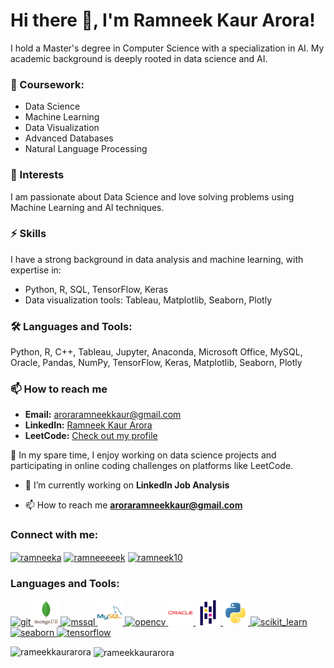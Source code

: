 # Hi there 👋, I'm Ramneek Kaur Arora!

I hold a Master's degree in Computer Science with a specialization in AI. My academic background is deeply rooted in data science and AI.

### 📖 Coursework:
- Data Science
- Machine Learning
- Data Visualization
- Advanced Databases
- Natural Language Processing

### 🔭 Interests
I am passionate about Data Science and love solving problems using Machine Learning and AI techniques.

### ⚡ Skills
I have a strong background in data analysis and machine learning, with expertise in:
- Python, R, SQL, TensorFlow, Keras
- Data visualization tools: Tableau, Matplotlib, Seaborn, Plotly

### 🛠️ Languages and Tools:
Python, R, C++, Tableau, Jupyter, Anaconda, Microsoft Office, MySQL, Oracle, Pandas, NumPy, TensorFlow, Keras, Matplotlib, Seaborn, Plotly

### 📫 How to reach me
- **Email:** aroraramneekkaur@gmail.com
- **LinkedIn:** [Ramneek Kaur Arora](https://www.linkedin.com/in/your-profile/)
- **LeetCode:** [Check out my profile](https://leetcode.com/your-profile/)

🌱 In my spare time, I enjoy working on data science projects and participating in online coding challenges on platforms like LeetCode.

- 🔭 I’m currently working on **LinkedIn Job Analysis**

- 📫 How to reach me **aroraramneekkaur@gmail.com**

<h3 align="left">Connect with me:</h3>
<p align="left">
<a href="https://linkedin.com/in/ramneeka" target="blank"><img align="center" src="https://raw.githubusercontent.com/rahuldkjain/github-profile-readme-generator/master/src/images/icons/Social/linked-in-alt.svg" alt="ramneeka" height="30" width="40" /></a>
<a href="https://instagram.com/ramneeeeek" target="blank"><img align="center" src="https://raw.githubusercontent.com/rahuldkjain/github-profile-readme-generator/master/src/images/icons/Social/instagram.svg" alt="ramneeeeek" height="30" width="40" /></a>
<a href="https://www.leetcode.com/ramneek10" target="blank"><img align="center" src="https://raw.githubusercontent.com/rahuldkjain/github-profile-readme-generator/master/src/images/icons/Social/leet-code.svg" alt="ramneek10" height="30" width="40" /></a>
</p>

<h3 align="left">Languages and Tools:</h3>
<p align="left"> <a href="https://git-scm.com/" target="_blank" rel="noreferrer"> <img src="https://www.vectorlogo.zone/logos/git-scm/git-scm-icon.svg" alt="git" width="40" height="40"/> </a> <a href="https://www.mongodb.com/" target="_blank" rel="noreferrer"> <img src="https://raw.githubusercontent.com/devicons/devicon/master/icons/mongodb/mongodb-original-wordmark.svg" alt="mongodb" width="40" height="40"/> </a> <a href="https://www.microsoft.com/en-us/sql-server" target="_blank" rel="noreferrer"> <img src="https://www.svgrepo.com/show/303229/microsoft-sql-server-logo.svg" alt="mssql" width="40" height="40"/> </a> <a href="https://www.mysql.com/" target="_blank" rel="noreferrer"> <img src="https://raw.githubusercontent.com/devicons/devicon/master/icons/mysql/mysql-original-wordmark.svg" alt="mysql" width="40" height="40"/> </a> <a href="https://opencv.org/" target="_blank" rel="noreferrer"> <img src="https://www.vectorlogo.zone/logos/opencv/opencv-icon.svg" alt="opencv" width="40" height="40"/> </a> <a href="https://www.oracle.com/" target="_blank" rel="noreferrer"> <img src="https://raw.githubusercontent.com/devicons/devicon/master/icons/oracle/oracle-original.svg" alt="oracle" width="40" height="40"/> </a> <a href="https://pandas.pydata.org/" target="_blank" rel="noreferrer"> <img src="https://raw.githubusercontent.com/devicons/devicon/2ae2a900d2f041da66e950e4d48052658d850630/icons/pandas/pandas-original.svg" alt="pandas" width="40" height="40"/> </a> <a href="https://www.python.org" target="_blank" rel="noreferrer"> <img src="https://raw.githubusercontent.com/devicons/devicon/master/icons/python/python-original.svg" alt="python" width="40" height="40"/> </a> <a href="https://scikit-learn.org/" target="_blank" rel="noreferrer"> <img src="https://upload.wikimedia.org/wikipedia/commons/0/05/Scikit_learn_logo_small.svg" alt="scikit_learn" width="40" height="40"/> </a> <a href="https://seaborn.pydata.org/" target="_blank" rel="noreferrer"> <img src="https://seaborn.pydata.org/_images/logo-mark-lightbg.svg" alt="seaborn" width="40" height="40"/> </a> <a href="https://www.tensorflow.org" target="_blank" rel="noreferrer"> <img src="https://www.vectorlogo.zone/logos/tensorflow/tensorflow-icon.svg" alt="tensorflow" width="40" height="40"/> </a> </p>

<p><img align="left" src="https://github-readme-stats.vercel.app/api/top-langs?username=rameekkaurarora&show_icons=true&locale=en&layout=compact" alt="rameekkaurarora" /></p>

<p>&nbsp;<img align="center" src="https://github-readme-stats.vercel.app/api?username=rameekkaurarora&show_icons=true&locale=en" alt="rameekkaurarora" /></p>
